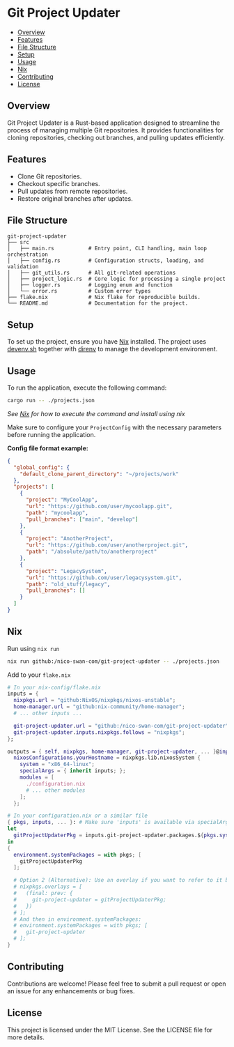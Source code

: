# Git Project Updater

<!--toc:start-->

  - [Overview](#overview)
  - [Features](#features)
  - [File Structure](#file-structure)
  - [Setup](#setup)
  - [Usage](#usage)
  - [Nix](#nix)
  - [Contributing](#contributing)
  - [License](#license)

## Overview

Git Project Updater is a Rust-based application designed to streamline the process of managing multiple Git repositories. It provides functionalities for cloning repositories, checking out branches, and pulling updates efficiently.

## Features

- Clone Git repositories.
- Checkout specific branches.
- Pull updates from remote repositories.
- Restore original branches after updates.

## File Structure

```text
git-project-updater
├── src
│   ├── main.rs           # Entry point, CLI handling, main loop orchestration
│   ├── config.rs         # Configuration structs, loading, and validation
│   ├── git_utils.rs      # All git-related operations
│   ├── project_logic.rs  # Core logic for processing a single project
│   ├── logger.rs         # Logging enum and function
│   └── error.rs          # Custom error types
├── flake.nix             # Nix flake for reproducible builds.
└── README.md             # Documentation for the project.
```

## Setup

To set up the project, ensure you have [Nix](https://nixos.org/download.html) installed. The project uses [devenv.sh](https://devenv.sh/) together with [direnv](https://direnv.net/) to manage the development environment.

## Usage

To run the application, execute the following command:

```bash
cargo run -- ./projects.json
```
*See [Nix](#nix) for how to execute the command and install using nix* 

Make sure to configure your `ProjectConfig` with the necessary parameters before running the application.

**Config file format example:**

```json
{
  "global_config": {
    "default_clone_parent_directory": "~/projects/work"
  },
  "projects": [
    {
      "project": "MyCoolApp",
      "url": "https://github.com/user/mycoolapp.git",
      "path": "mycoolapp",
      "pull_branches": ["main", "develop"]
    },
    {
      "project": "AnotherProject",
      "url": "https://github.com/user/anotherproject.git",
      "path": "/absolute/path/to/anotherproject"
    },
    {
      "project": "LegacySystem",
      "url": "https://github.com/user/legacysystem.git",
      "path": "old_stuff/legacy",
      "pull_branches": []
    }
  ]
}
```

## Nix

Run using `nix run`

```bash
nix run github:/nico-swan-com/git-project-updater -- ./projects.json

```

Add to your `flake.nix`

```nix
# In your nix-config/flake.nix
inputs = {
  nixpkgs.url = "github:NixOS/nixpkgs/nixos-unstable";
  home-manager.url = "github:nix-community/home-manager";
  # ... other inputs ...

  git-project-updater.url = "github:/nico-swan-com/git-project-updater";
  git-project-updater.inputs.nixpkgs.follows = "nixpkgs";
};

outputs = { self, nixpkgs, home-manager, git-project-updater, ... }@inputs: {
  nixosConfigurations.yourHostname = nixpkgs.lib.nixosSystem {
    system = "x86_64-linux"; 
    specialArgs = { inherit inputs; };
    modules = [
      ./configuration.nix
      # ... other modules
    ];
  };

```

```nix
# In your configuration.nix or a similar file
{ pkgs, inputs, ... }: # Make sure 'inputs' is available via specialArgs
let
  gitProjectUpdaterPkg = inputs.git-project-updater.packages.${pkgs.system}.default;
in
{
  environment.systemPackages = with pkgs; [
    gitProjectUpdaterPkg
  ];

  # Option 2 (Alternative): Use an overlay if you want to refer to it by a simpler name
  # nixpkgs.overlays = [
  #   (final: prev: {
  #     git-project-updater = gitProjectUpdaterPkg;
  #   })
  # ];
  # And then in environment.systemPackages:
  # environment.systemPackages = with pkgs; [
  #   git-project-updater
  # ];
}
```

## Contributing

Contributions are welcome! Please feel free to submit a pull request or open an issue for any enhancements or bug fixes.

## License

This project is licensed under the MIT License. See the LICENSE file for more details.
